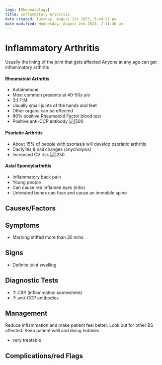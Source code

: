 ```yaml
---
tags: [Rheumatology]
title: Inflammatory Arthritis
date created: Tuesday, August 1st 2023, 5:40:21 pm
date modified: Wednesday, August 2nd 2023, 7:11:46 pm
---
```




# Inflammatory Arthritis

Usually the lining of the joint that gets affected
Anyone at any age can get inflammatory arthritis

#### Rheumatoid Arthritis

- Autoimmune
- Most common presents at 40-50s y/o
- 3:1 F:M
- Usually small joints of the hands and feet
- Other organs can be effected
- 80% positive Rheumatoid Factor blood test
- Positive anti-CCP antibody
  ![|500](https://i.imgur.com/ny9KBv3.png)

#### Psoriatic Arthritis

- About 15% of people with psoriasis will develop psoriatic arthritis
- Dactylitis & nail changes (onycholysis)
- Increased CV risk
  ![|250](https://i.imgur.com/D6p2hha.png)

#### Axial Spondylarthritis

- Inflammatory back pain
- Young people
- Can cause red inflamed eyes (iritis)
- Untreated bones can fuse and cause an immobile spine

## Causes/Factors

## Symptoms

- Morning stiffed more than 30 mins

## Signs

- Definite joint swelling

## Diagnostic Tests

- $\uparrow$ CRP (inflammation somewhere)
- $\uparrow$ anti-CCP antibodies

## Management

Reduce inflammation and make patient feel better. Look out for other BS affected. Keep patient well and doing hobbies

- very treatable

## Complications/red Flags
